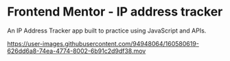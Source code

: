 # Frontend Mentor - IP address tracker

An IP Address Tracker app built to practice using JavaScript and APIs.

https://user-images.githubusercontent.com/94948064/160580619-626dd6a8-74ea-4774-8002-6b91c2d9df38.mov
